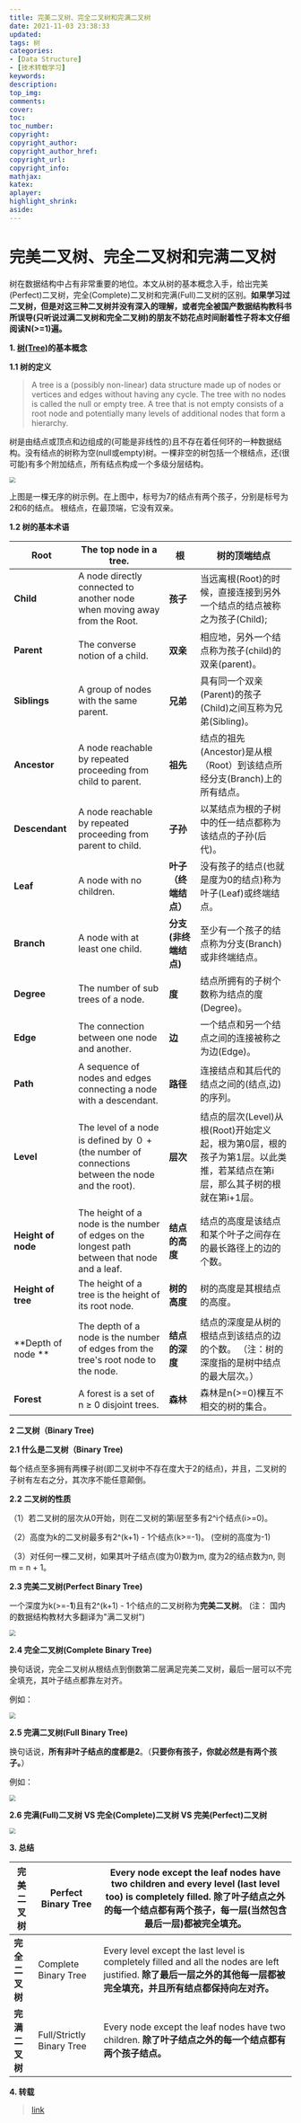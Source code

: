 ```yaml
---
title: 完美二叉树、完全二叉树和完满二叉树
date: 2021-11-03 23:38:33
updated:
tags: 树
categories:
- [Data Structure]
- [技术转载学习]
keywords: 
description:
top_img:
comments:
cover:
toc:
toc_number:
copyright:
copyright_author:
copyright_author_href:
copyright_url:
copyright_info:
mathjax:
katex:
aplayer:
highlight_shrink:
aside:
---
```


# 完美二叉树、完全二叉树和完满二叉树

树在数据结构中占有非常重要的地位。本文从树的基本概念入手，给出完美(Perfect)二叉树，完全(Complete)二叉树和完满(Full)二叉树的区别。**如果学习过二叉树，但是对这三种二叉树并没有深入的理解，或者完全被国产数据结构教科书所误导(只听说过满二叉树和完全二叉树)的朋友不妨花点时间耐着性子将本文仔细阅读N(>=1)遍。**

**1. [树(Tree)](https://en.wikipedia.org/wiki/Tree_(data_structure))的基本概念**

**1.1 树的定义**

> A tree is a (possibly non-linear) data structure made up of nodes or vertices 
> and edges without having any cycle. The tree with no nodes is called the null 
> or empty tree. A tree that is not empty consists of a root node and potentially 
> many levels of additional nodes that form a hierarchy.

树是由结点或顶点和边组成的(可能是非线性的)且不存在着任何环的一种数据结构。没有结点的树称为空(null或empty)树。一棵非空的树包括一个根结点，还(很可能)有多个附加结点，所有结点构成一个多级分层结构。

<img src="https://cdn.jsdelivr.net/gh/mbfjllybl/pictures-bed/202111031644956.png" style="zoom: 67%;" />

上图是一棵无序的树示例。在上图中，标号为7的结点有两个孩子，分别是标号为2和6的结点。
根结点，在最顶端，它没有双亲。

**1.2 树的基本术语**

| **Root**           | The top node in a tree.                                      | **根**               | 树的顶端结点                                                 |
| ------------------ | ------------------------------------------------------------ | -------------------- | ------------------------------------------------------------ |
| **Child**          | A node directly connected to another node when moving away from the Root. | **孩子**             | 当远离根(Root)的时候，直接连接到另外一个结点的结点被称之为孩子(Child); |
| **Parent**         | The converse notion of a child.                              | **双亲**             | 相应地，另外一个结点称为孩子(child)的双亲(parent)。          |
| **Siblings**       | A group of nodes with the same parent.                       | **兄弟**             | 具有同一个双亲(Parent)的孩子(Child)之间互称为兄弟(Sibling)。 |
| **Ancestor**       | A node reachable by repeated proceeding from child to parent. | **祖先**             | 结点的祖先(Ancestor)是从根（Root）到该结点所经分支(Branch)上的所有结点。 |
| **Descendant**     | A node reachable by repeated proceeding from parent to child. | **子孙**             | 以某结点为根的子树中的任一结点都称为该结点的子孙(后代)。     |
| **Leaf**           | A node with no children.                                     | **叶子（终端结点）** | 没有孩子的结点(也就是度为0的结点)称为叶子(Leaf)或终端结点。  |
| **Branch**         | A node with at least one child.                              | **分支(非终端结点)** | 至少有一个孩子的结点称为分支(Branch)或非终端结点。           |
| **Degree**         | The number of sub trees of a node.                           | **度**               | 结点所拥有的子树个数称为结点的度(Degree)。                   |
| **Edge**           | The connection between one node and another.                 | **边**               | 一个结点和另一个结点之间的连接被称之为边(Edge)。             |
| **Path**           | A sequence of nodes and edges connecting a node with a descendant. | **路径**             | 连接结点和其后代的结点之间的(结点,边)的序列。                |
| **Level**          | The level of a node is defined by ０ + (the number of connections between the node and the root). | **层次**             | 结点的层次(Level)从根(Root)开始定义起，根为第0层，根的孩子为第1层。以此类推，若某结点在第i层，那么其子树的根就在第i+1层。 |
| **Height of node** | The height of a node is the number of edges on the longest path between that node and a leaf. | **结点的高度**       | 结点的高度是该结点和某个叶子之间存在的最长路径上的边的个数。 |
| **Height of tree** | The height of a tree is the height of its root node.         | **树的高度**         | 树的高度是其根结点的高度。                                   |
| **Depth of node ** | The depth of a node is the number of edges from the tree's root node to the node. | **结点的深度**       | 结点的深度是从树的根结点到该结点的边的个数。 （注：树的深度指的是树中结点的最大层次。） |
| **Forest**         | A forest is a set of n ≥ 0 disjoint trees.                   | **森林**             | 森林是n(>=0)棵互不相交的树的集合。                           |

**2 二叉树（Binary Tree)**

**2.1 什么是二叉树（Binary Tree)**

每个结点至多拥有两棵子树(即二叉树中不存在度大于2的结点)，并且，二叉树的子树有左右之分，其次序不能任意颠倒。

**2.2 二叉树的性质**

（1）若二叉树的层次从0开始，则在二叉树的第i层至多有2^i个结点(i>=0)。

（2）高度为k的二叉树最多有2^(k+1) - 1个结点(k>=-1)。 (空树的高度为-1)

（3）对任何一棵二叉树，如果其叶子结点(度为0)数为m, 度为2的结点数为n, 则m = n + 1。

**2.3 完美二叉树(Perfect Binary Tree)**

一个深度为k(>=-**1**)且有2^(k+1) - 1个结点的二叉树称为**完美二叉树**。 (注： 国内的数据结构教材大多翻译为"满二叉树")

<img src="https://cdn.jsdelivr.net/gh/mbfjllybl/pictures-bed/202111031653137.png" style="zoom:67%;" />

**2.4 完全二叉树(Complete Binary Tree)**

换句话说，完全二叉树从根结点到倒数第二层满足完美二叉树，最后一层可以不完全填充，其叶子结点都靠左对齐。

例如：

<img src="https://cdn.jsdelivr.net/gh/mbfjllybl/pictures-bed/202111031653097.png" style="zoom:67%;" />

**2.5 完满二叉树(Full Binary Tree)**

换句话说，**所有非叶子结点的度都是2**。（**只要你有孩子，你就必然是有两个孩子。**） 

例如：

<img src="https://cdn.jsdelivr.net/gh/mbfjllybl/pictures-bed/202111031654651.png" style="zoom:67%;" />

**2.6 完满(Full)二叉树 VS 完全(Complete)二叉树 VS 完美(Perfect)二叉树**

<img src="https://cdn.jsdelivr.net/gh/mbfjllybl/pictures-bed/202111031700633.png" style="zoom:67%;" />

**3. 总结** 

| **完美二叉树** | Perfect Binary Tree       | Every node except the leaf nodes have two children and every level (last level too) is completely filled. **除了叶子结点之外的每一个结点都有两个孩子，每一层(当然包含最后一层)都被完全填充。** |
| -------------- | ------------------------- | ------------------------------------------------------------ |
| **完全二叉树** | Complete Binary Tree      | Every level except the last level is completely filled and all the nodes are left justified. **除了最后一层之外的其他每一层都被完全填充，并且所有结点都保持向左对齐。** |
| **完满二叉树** | Full/Strictly Binary Tree | Every node except the leaf nodes have two children. **除了叶子结点之外的每一个结点都有两个孩子结点。** |

**4. 转载**

> [link](https://www.cnblogs.com/idorax/p/6441043.html)

